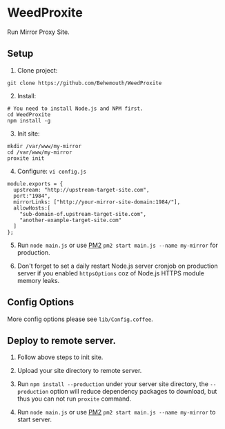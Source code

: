 # WeedProxite
Run Mirror Proxy Site.

## Setup

1. Clone project:
  ```
  git clone https://github.com/Behemouth/WeedProxite
  ```

2. Install:
  ```
  # You need to install Node.js and NPM first.
  cd WeedProxite
  npm install -g
  ```

3. Init site:
  ```
  mkdir /var/www/my-mirror
  cd /var/www/my-mirror
  proxite init
  ```
4. Configure: `vi config.js`
  ```
  module.exports = {
    upstream: "http://upstream-target-site.com",
    port:"1984",
    mirrorLinks: ["http://your-mirror-site-domain:1984/"],
    allowHosts:[
      "sub-domain-of.upstream-target-site.com",
      "another-example-target-site.com"
    ]
  };
  ```

5. Run `node main.js` or use [PM2](https://www.npmjs.com/package/pm2) `pm2 start main.js --name my-mirror` for production.

6. Don't forget to set a daily restart Node.js server cronjob on production server if you enabled `httpsOptions` coz of Node.js HTTPS module memory leaks.

## Config Options

More config options please see `lib/Config.coffee`.

## Deploy to remote server.

1. Follow above steps to init site.

2. Upload your site directory to remote server.

3. Run `npm install --production` under your server site directory, the `--production` option will reduce dependency packages to download, but thus you can not run `proxite` command.

4. Run `node main.js` or use [PM2](https://www.npmjs.com/package/pm2) `pm2 start main.js --name my-mirror` to start server.
